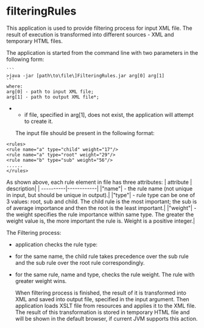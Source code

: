 # filteringRules
  This application is used to provide filtering process for input XML file.
   The result of execution is transformed into different sources - XML and temporary HTML files.

   The application is started from the command line with two parameters in the following form:
   
    ```
    >java -jar [path\to\file\]FilteringRules.jar arg[0] arg[1] 
    ```
    where:
    arg[0] - path to input XML file;
    arg[1] - path to output XML file*;
* - if file, specified in arg[1], does not exist, the application will attempt to create it.


   The input file should be present in the following format: 
```
<rules>
<rule name="a" type="child" weight="17"/>
<rule name="a" type="root" weight="29"/>
<rule name="b" type="sub" weight="56"/>
......
</rules>
```

  As shown above, each rule element in file has three attributes:
| attribute | description|
| ----------|------------|
|"name"| - the rule name (not unique in input, but should be unique in output).|
|"type"| - rule type can be one of 3 values: root, sub and child. The child rule is the most important; 
         the sub is of average importance and then the root is the least important.|
|"weight"| - the weight specifies the rule importance within same type. The greater the weight value is,
           the more important the rule is. Weight is a positive integer.|
           
           
   The Filtering process:
- application checks the rule type:
- for the same name, the child rule takes precedence over the sub rule and
  the sub rule over the root rule correspondingly.
- for the same rule, name and type, checks the rule weight. The rule with greater weight wins.

   When filtering process is finished, the result of it is transformed into XML and saved into output file,
specified in the input argument.
   Then application loads XSLT file from resources and applies it to the XML file. 
   The result of this transformation is stored in temporary HTML file and will be shown in the default browser,
if current JVM supports this action.
